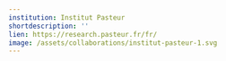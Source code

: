 ```yaml
---
institution: Institut Pasteur
shortdescription: ''
lien: https://research.pasteur.fr/fr/
image: /assets/collaborations/institut-pasteur-1.svg
---
```


